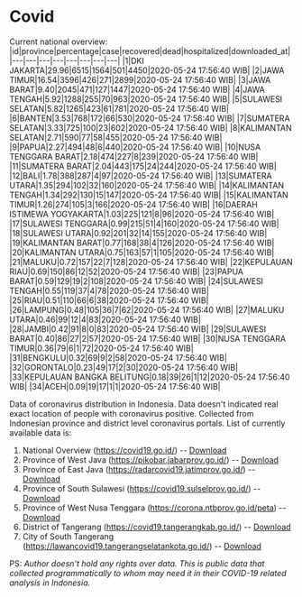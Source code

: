 # Covid
Current national overview:
|id|province|percentage|case|recovered|dead|hospitalized|downloaded_at|
|---|---|---|---|---|---|---|---|
|1|DKI JAKARTA|29.96|6515|1564|501|4450|2020-05-24 17:56:40 WIB|
|2|JAWA TIMUR|16.54|3596|426|271|2899|2020-05-24 17:56:40 WIB|
|3|JAWA BARAT|9.40|2045|471|127|1447|2020-05-24 17:56:40 WIB|
|4|JAWA TENGAH|5.92|1288|255|70|963|2020-05-24 17:56:40 WIB|
|5|SULAWESI SELATAN|5.82|1265|423|61|781|2020-05-24 17:56:40 WIB|
|6|BANTEN|3.53|768|172|66|530|2020-05-24 17:56:40 WIB|
|7|SUMATERA SELATAN|3.33|725|100|23|602|2020-05-24 17:56:40 WIB|
|8|KALIMANTAN SELATAN|2.71|590|77|58|455|2020-05-24 17:56:40 WIB|
|9|PAPUA|2.27|494|48|6|440|2020-05-24 17:56:40 WIB|
|10|NUSA TENGGARA BARAT|2.18|474|227|8|239|2020-05-24 17:56:40 WIB|
|11|SUMATERA BARAT|2.04|443|175|24|244|2020-05-24 17:56:40 WIB|
|12|BALI|1.78|388|287|4|97|2020-05-24 17:56:40 WIB|
|13|SUMATERA UTARA|1.35|294|102|32|160|2020-05-24 17:56:40 WIB|
|14|KALIMANTAN TENGAH|1.34|292|130|15|147|2020-05-24 17:56:40 WIB|
|15|KALIMANTAN TIMUR|1.26|274|105|3|166|2020-05-24 17:56:40 WIB|
|16|DAERAH ISTIMEWA YOGYAKARTA|1.03|225|121|8|96|2020-05-24 17:56:40 WIB|
|17|SULAWESI TENGGARA|0.99|215|51|4|160|2020-05-24 17:56:40 WIB|
|18|SULAWESI UTARA|0.92|201|32|14|155|2020-05-24 17:56:40 WIB|
|19|KALIMANTAN BARAT|0.77|168|38|4|126|2020-05-24 17:56:40 WIB|
|20|KALIMANTAN UTARA|0.75|163|57|1|105|2020-05-24 17:56:40 WIB|
|21|MALUKU|0.72|157|22|7|128|2020-05-24 17:56:40 WIB|
|22|KEPULAUAN RIAU|0.69|150|86|12|52|2020-05-24 17:56:40 WIB|
|23|PAPUA BARAT|0.59|129|19|2|108|2020-05-24 17:56:40 WIB|
|24|SULAWESI TENGAH|0.55|119|37|4|78|2020-05-24 17:56:40 WIB|
|25|RIAU|0.51|110|66|6|38|2020-05-24 17:56:40 WIB|
|26|LAMPUNG|0.48|105|36|7|62|2020-05-24 17:56:40 WIB|
|27|MALUKU UTARA|0.46|99|12|4|83|2020-05-24 17:56:40 WIB|
|28|JAMBI|0.42|91|8|0|83|2020-05-24 17:56:40 WIB|
|29|SULAWESI BARAT|0.40|86|27|2|57|2020-05-24 17:56:40 WIB|
|30|NUSA TENGGARA TIMUR|0.36|79|6|1|72|2020-05-24 17:56:40 WIB|
|31|BENGKULU|0.32|69|9|2|58|2020-05-24 17:56:40 WIB|
|32|GORONTALO|0.23|49|17|2|30|2020-05-24 17:56:40 WIB|
|33|KEPULAUAN BANGKA BELITUNG|0.18|39|26|1|12|2020-05-24 17:56:40 WIB|
|34|ACEH|0.09|19|17|1|1|2020-05-24 17:56:40 WIB|

Data of coronavirus distribution in Indonesia. Data doesn't indicated real exact location of people with coronavirus positive. Collected from Indonesian province and district level coronavirus portals. List of currently available data is:
1. National Overview (https://covid19.go.id/) -- [Download](https://www.dropbox.com/s/66ly270fw4y76fx/covid_nasional.csv?dl=0)
2. Province of West Java (https://pikobar.jabarprov.go.id/) -- [Download](https://www.dropbox.com/s/alg0zp60fylq6cn/covid_jabar.csv?dl=0)
3. Province of East Java (https://radarcovid19.jatimprov.go.id/) -- [Download](https://www.dropbox.com/sh/e7vtgcnl4ckbvr4/AADo9UMRDZvrhHn66qTHZOvNa?dl=0)
4. Province of South Sulawesi (https://covid19.sulselprov.go.id/) -- [Download](https://www.dropbox.com/s/z5ek23lwcztj7z7/covid_sulsel.csv?dl=0)
5. Province of West Nusa Tenggara (https://corona.ntbprov.go.id/peta) -- [Download](https://www.dropbox.com/s/4p2k93n42xx0c00/covid_ntb.csv?dl=0)
6. District of Tangerang (https://covid19.tangerangkab.go.id/) -- [Download](https://www.dropbox.com/sh/yxovyy6sy5bnz4p/AACZzVHinisKmz8oQWyQJ3nua?dl=0)
7. City of South Tangerang (https://lawancovid19.tangerangselatankota.go.id/) -- [Download](https://www.dropbox.com/s/zlvxo4ivswdzmle/covid_tangsel.csv?dl=0)

PS: *Author doesn't hold any rights over data. This is public data that collected programmatically to whom may need it in their COVID-19 related analysis in Indonesia.*
